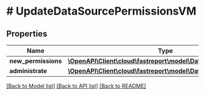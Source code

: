 # # UpdateDataSourcePermissionsVM

## Properties

Name | Type | Description | Notes
------------ | ------------- | ------------- | -------------
**new_permissions** | [**\OpenAPI\Client\cloud\fastreport\model\DataSourcePermissions**](DataSourcePermissions.md) |  |
**administrate** | [**\OpenAPI\Client\cloud\fastreport\model\DataSourceAdministrate**](DataSourceAdministrate.md) |  |

[[Back to Model list]](../../README.md#models) [[Back to API list]](../../README.md#endpoints) [[Back to README]](../../README.md)
